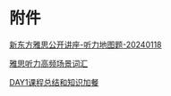 # 附件

[新东方雅思公开讲座-听力地图题-20240118](/files/雅思/听力/新东方雅思公开讲座-听力地图题-20240118.pdf)

[雅思听力高频场景词汇](/files/雅思/听力/雅思听力高频场景词汇.pdf)

[DAY1课程总结和知识加餐](/files/雅思/听力/DAY1课程总结和知识加餐.pdf)
